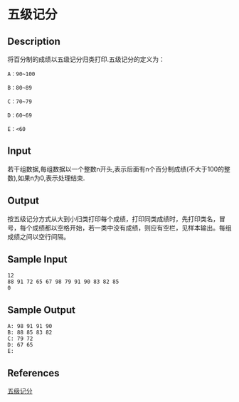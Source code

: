 # 五级记分

## Description

将百分制的成绩以五级记分归类打印.五级记分的定义为：

```
A：90~100

B：80~89

C：70~79

D：60~69

E：<60
```

## Input

若干组数据,每组数据以一个整数n开头,表示后面有n个百分制成绩(不大于100的整数),如果n为0,表示处理结束.

## Output

按五级记分方式从大到小归类打印每个成绩，打印同类成绩时，先打印类名，冒号，每个成绩都以空格开始，若一类中没有成绩，则应有空栏，见样本输出。每组成绩之间以空行间隔。

## Sample Input

```
12
88 91 72 65 67 98 79 91 90 83 82 85
0
```

## Sample Output

```
A: 98 91 91 90
B: 88 85 83 82
C: 79 72
D: 67 65
E:
```

## References

[五级记分](http://cpp.zjut.edu.cn/ShowProblem.aspx?ShowID=1377)

